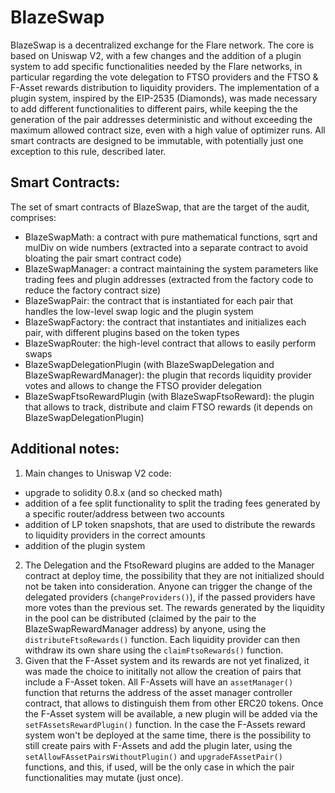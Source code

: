 # BlazeSwap

BlazeSwap is a decentralized exchange for the Flare network. The core is based on Uniswap V2, with a few changes and the addition of a plugin system to add specific functionalities needed by the Flare networks, in particular regarding the vote delegation to FTSO providers and the FTSO & F-Asset rewards distribution to liquidity providers. The implementation of a plugin system, inspired by the EIP-2535 (Diamonds), was made necessary to add different functionalities to different pairs, while keeping the the generation of the pair addresses deterministic and without exceeding the maximum allowed contract size, even with a high value of optimizer runs. All smart contracts are designed to be immutable, with potentially just one exception to this rule, described later.

## Smart Contracts:

The set of smart contracts of BlazeSwap, that are the target of the audit, comprises:
- BlazeSwapMath: a contract with pure mathematical functions, sqrt and mulDiv on wide numbers (extracted into a separate contract to avoid bloating the pair smart contract code)
- BlazeSwapManager: a contract maintaining the system parameters like trading fees and plugin addresses (extracted from the factory code to reduce the factory contract size)
- BlazeSwapPair: the  contract that is instantiated for each pair that handles the low-level swap logic and the plugin system
- BlazeSwapFactory: the contract that instantiates and initializes each pair, with different plugins based on the token types
- BlazeSwapRouter: the high-level contract that allows to easily perform swaps
- BlazeSwapDelegationPlugin (with BlazeSwapDelegation and BlazeSwapRewardManager): the plugin that records liquidity provider votes and allows to change the FTSO provider delegation
- BlazeSwapFtsoRewardPlugin (with BlazeSwapFtsoReward): the plugin that allows to track, distribute and claim FTSO rewards (it depends on BlazeSwapDelegationPlugin)

## Additional notes:

1) Main changes to Uniswap V2 code:
  - upgrade to solidity 0.8.x (and so checked math)
  - addition of a fee split functionality to split the trading fees generated by a specific router/address between two accounts
  - addition of LP token snapshots, that are used to distribute the rewards to liquidity providers in the correct amounts
  - addition of the plugin system
2) The Delegation and the FtsoReward plugins are added to the Manager contract at deploy time, the possibility that they are not initialized should not be taken into consideration.
   Anyone can trigger the change of the delegated providers (`changeProviders()`), if the passed providers have more votes than the previous set.
   The rewards generated by the liquidity in the pool can be distributed (claimed by the pair to the BlazeSwapRewardManager address) by anyone, using the `distributeFtsoRewards()` function. Each liquidity provider can then withdraw its own share using the `claimFtsoRewards()` function.
3) Given that the F-Asset system and its rewards are not yet finalized, it was made the choice to inititally not allow the creation of pairs that include a F-Asset token. All F-Assets will have an `assetManager()` function that returns the address of the asset manager controller contract, that allows to distinguish them from other ERC20 tokens. Once the F-Asset system will be available, a new plugin will be added via the `setFAssetsRewardPlugin()` function. In the case the F-Assets reward system won't be deployed at the same time, there is the possibility to still create pairs with F-Assets and add the plugin later, using the `setAllowFAssetPairsWithoutPlugin()` and `upgradeFAssetPair()` functions, and this, if used, will be the only case in which the pair functionalities may mutate (just once).
